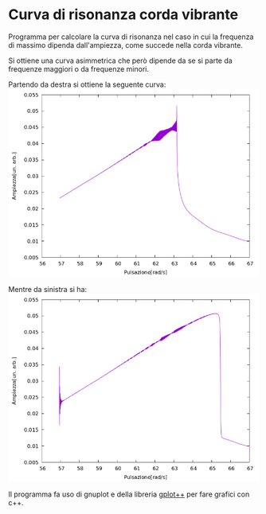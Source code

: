 # Curva di risonanza corda vibrante

Programma per calcolare la curva di risonanza nel caso in cui la frequenza di massimo dipenda dall'ampiezza, come succede nella corda vibrante.

Si ottiene una curva asimmetrica che però dipende da se si parte da frequenze maggiori o da frequenze minori.

Partendo da destra si ottiene la seguente curva:
![curva da destra](/risonanza_da_destra.png)

Mentre da sinistra si ha:
![curva da sinistra](/risonanza_da_sinistra.png)

Il programma fa uso di gnuplot e della libreria [gplot++](https://github.com/ziotom78/gplotpp) per fare grafici con c++.
